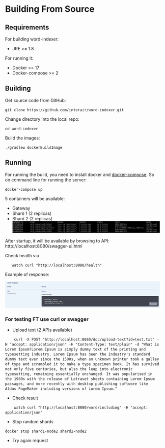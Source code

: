 # Building From Source #

## Requirements ##

For building word-indexer:

* JRE >= 1.8

For running it:

* Docker >= 17
* Docker-compose >= 2

## Building ##

Get source code from GitHub:

    git clone https://github.com/interair/word-indexer.git

Change directory into the local repo:

    cd word-indexer

Build the images:

    ./gradlew dockerBuildImage

## Running ##

For running the build, you need to install docker and [docker-compose](https://docs.docker.com/compose/install/).
So on command line for running the server: 

    docker-compose up

5 containers will be available:
* Gateway
* Shard 1 (2 replicas)
* Shard 2 (2 replicas)
![alt text](containers.png)


After startup, it will be available by browsing to API: http://localhost:8080/swagger-ui.html

Check health via 

```
   watch curl "http://localhost:8080/health"
```

Example of response:

![alt text](502.png)

### For testing FT use curl or swagger
* Upload text (2 APIs available)
```
    curl -X POST "http://localhost:8080/doc/upload-text?id=test.txt" -H "accept: application/json" -H "Content-Type: text/plain" -d "What is Lorem Ipsum?Lorem Ipsum is simply dummy text of the printing and typesetting industry. Lorem Ipsum has been the industry's standard dummy text ever since the 1500s, when an unknown printer took a galley of type and scrambled it to make a type specimen book. It has survived not only five centuries, but also the leap into electronic typesetting, remaining essentially unchanged. It was popularised in the 1960s with the release of Letraset sheets containing Lorem Ipsum passages, and more recently with desktop publishing software like Aldus PageMaker including versions of Lorem Ipsum."
```    
* Check result
```
    watch curl "http://localhost:8080/word/including" -H "accept: application/json"
```
* Stop random shards

```.
docker stop shard1-node2 shard2-node2
```
* Try again request
